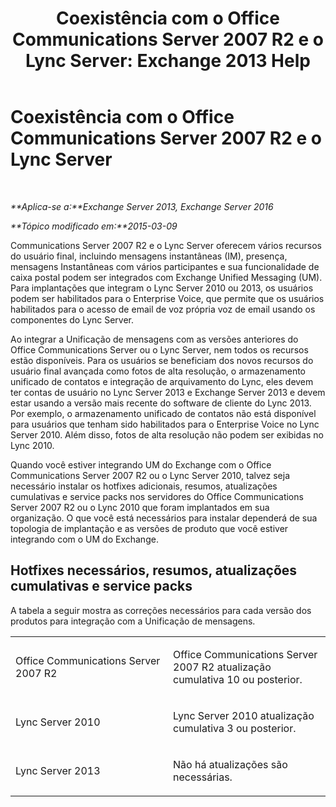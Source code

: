 ﻿---
title: 'Coexistência com o Office Communications Server 2007 R2 e o Lync Server: Exchange 2013 Help'
TOCTitle: Coexistência com o Office Communications Server 2007 R2 e o Lync Server
ms:assetid: f12d65c7-0b2c-46a1-a14a-802a76296fa1
ms:mtpsurl: https://technet.microsoft.com/pt-br/library/JJ851069(v=EXCHG.150)
ms:contentKeyID: 50556309
ms.date: 05/22/2018
mtps_version: v=EXCHG.150
ms.translationtype: MT
---

# Coexistência com o Office Communications Server 2007 R2 e o Lync Server

 

_**Aplica-se a:**Exchange Server 2013, Exchange Server 2016_

_**Tópico modificado em:**2015-03-09_

Communications Server 2007 R2 e o Lync Server oferecem vários recursos do usuário final, incluindo mensagens instantâneas (IM), presença, mensagens Instantâneas com vários participantes e sua funcionalidade de caixa postal podem ser integrados com Exchange Unified Messaging (UM). Para implantações que integram o Lync Server 2010 ou 2013, os usuários podem ser habilitados para o Enterprise Voice, que permite que os usuários habilitados para o acesso de email de voz própria voz de email usando os componentes do Lync Server.

Ao integrar a Unificação de mensagens com as versões anteriores do Office Communications Server ou o Lync Server, nem todos os recursos estão disponíveis. Para os usuários se beneficiam dos novos recursos do usuário final avançada como fotos de alta resolução, o armazenamento unificado de contatos e integração de arquivamento do Lync, eles devem ter contas de usuário no Lync Server 2013 e Exchange Server 2013 e devem estar usando a versão mais recente do software de cliente do Lync 2013. Por exemplo, o armazenamento unificado de contatos não está disponível para usuários que tenham sido habilitados para o Enterprise Voice no Lync Server 2010. Além disso, fotos de alta resolução não podem ser exibidas no Lync 2010.

Quando você estiver integrando UM do Exchange com o Office Communications Server 2007 R2 ou o Lync Server 2010, talvez seja necessário instalar os hotfixes adicionais, resumos, atualizações cumulativas e service packs nos servidores do Office Communications Server 2007 R2 ou o Lync 2010 que foram implantados em sua organização. O que você está necessários para instalar dependerá de sua topologia de implantação e as versões de produto que você estiver integrando com o UM do Exchange.

## Hotfixes necessários, resumos, atualizações cumulativas e service packs

A tabela a seguir mostra as correções necessários para cada versão dos produtos para integração com a Unificação de mensagens.


<table>
<colgroup>
<col style="width: 50%" />
<col style="width: 50%" />
</colgroup>
<tbody>
<tr class="odd">
<td><p>Office Communications Server 2007 R2</p></td>
<td><p>Office Communications Server 2007 R2 atualização cumulativa 10 ou posterior.</p></td>
</tr>
<tr class="even">
<td><p>Lync Server 2010</p></td>
<td><p>Lync Server 2010 atualização cumulativa 3 ou posterior.</p></td>
</tr>
<tr class="odd">
<td><p>Lync Server 2013</p></td>
<td><p>Não há atualizações são necessárias.</p></td>
</tr>
</tbody>
</table>

